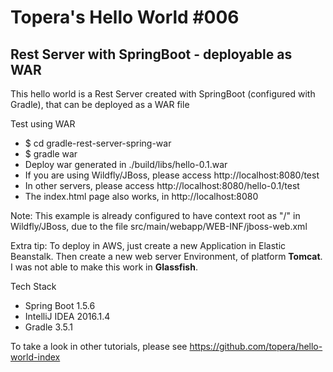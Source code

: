 # Topera's Hello World #006
## Rest Server with SpringBoot - deployable as WAR
This hello world is a Rest Server created with SpringBoot (configured with Gradle),
that can be deployed as a WAR file

Test using WAR
* $ cd gradle-rest-server-spring-war
* $ gradle war
* Deploy war generated in ./build/libs/hello-0.1.war
* If you are using Wildfly/JBoss, please access http://localhost:8080/test
* In other servers, please access http://localhost:8080/hello-0.1/test
* The index.html page also works, in http://localhost:8080

Note: This example is already configured to have context root as "/" in Wildfly/JBoss, due to the file src/main/webapp/WEB-INF/jboss-web.xml

Extra tip:
To deploy in AWS, just create a new Application in Elastic Beanstalk.
Then create a new web server Environment, of platform **Tomcat**.
I was not able to make this work in **Glassfish**.

Tech Stack
* Spring Boot 1.5.6
* IntelliJ IDEA 2016.1.4
* Gradle 3.5.1

To take a look in other tutorials, please see https://github.com/topera/hello-world-index
